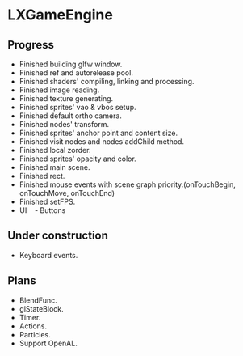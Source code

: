 # LXGameEngine

## Progress
- Finished building glfw window.
- Finished ref and autorelease pool.
- Finished shaders' compiling, linking and processing.
- Finished image reading.
- Finished texture generating.
- Finished sprites' vao & vbos setup.
- Finished default ortho camera.
- Finished nodes' transform.
- Finished sprites' anchor point and content size.
- Finished visit nodes and nodes'addChild method.
- Finished local zorder.
- Finished sprites' opacity and color.
- Finished main scene.
- Finished rect.
- Finished mouse events with scene graph priority.(onTouchBegin, onTouchMove, onTouchEnd)
- Finished setFPS.
- UI
    - Buttons

## Under construction
- Keyboard events.

## Plans
- BlendFunc.
- glStateBlock.
- Timer.
- Actions.
- Particles.
- Support OpenAL.
